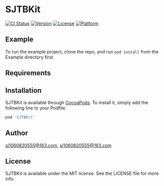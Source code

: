 # SJTBKit

[![CI Status](http://img.shields.io/travis/sj1060820555@163.com/SJTBKit.svg?style=flat)](https://travis-ci.org/sj1060820555@163.com/SJTBKit)
[![Version](https://img.shields.io/cocoapods/v/SJTBKit.svg?style=flat)](http://cocoapods.org/pods/SJTBKit)
[![License](https://img.shields.io/cocoapods/l/SJTBKit.svg?style=flat)](http://cocoapods.org/pods/SJTBKit)
[![Platform](https://img.shields.io/cocoapods/p/SJTBKit.svg?style=flat)](http://cocoapods.org/pods/SJTBKit)

## Example

To run the example project, clone the repo, and run `pod install` from the Example directory first.

## Requirements

## Installation

SJTBKit is available through [CocoaPods](http://cocoapods.org). To install
it, simply add the following line to your Podfile:

```ruby
pod 'SJTBKit'
```

## Author

sj1060820555@163.com, sj1060820555@163.com

## License

SJTBKit is available under the MIT license. See the LICENSE file for more info.
